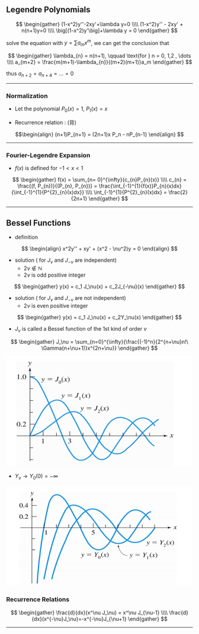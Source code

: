## Legendre Polynomials

$$
\begin{gather}
(1-x^2)y''-2xy'+\lambda y=0
\\\\
(1-x^2)y'' - 2xy' + n(n+1)y=0
\\\\
\big[(1-x^2)y'\big]+\lambda y = 0
\end{gather}
$$


solve the equation with $y = \sum a_m x^m$, we can get the conclusion that

$$
\begin{gather}
\lambda_{n} = n(n+1), \qquad \text{for } n = 0, 1,2 , \dots
\\\\
a_{m+2} = \frac{m(m+1)-\lambda_{n}}{(m+2)(m+1)}a_m
\end{gather}
$$

thus $a_{n+2} = a_{n+4} = \dots = 0$


---


### Normalization
- Let the polynomial $P_0(x)=1$, $P_1(x) = x$

- Recurrence relation : (背)

$$\begin{align}
(n+1)P_{n+1} = (2n+1)x P_n - nP_{n-1}
\end{align}
$$

---

### Fourier-Legendre Expansion

- $f(x)$ is  defined for $-1 < x< 1$

$$
\begin{gather}
f(x) = \sum_{n= 0}^{\infty}{c_{n}P_{n}(x)}
\\\\
c_{n} = \frac{(f, P_{n})}{(P_{n}, P_{n})} = \frac{\int_{-1}^{1}{f(x)}P_{n}(x)dx}{\int_{-1}^{1}{P^{2}_{n}(x)dx}}
\\\\
\int_{-1}^{1}{P^{2}_{n}(x)dx} = \frac{2}{2n+1}
\end{gather}
$$

---

## Bessel Functions
- definition

$$
\begin{align}
x^2y'' + xy' + (x^2 - \nu^2)y = 0
\end{align}
$$

- solution ( for $J_\nu$ and  $J_{-\nu}$ are independent)
	- $2\nu \notin ℕ$
	- $2\nu$ is odd positive integer

$$
\begin{gather}
y(x) = c_1 J_\nu(x) + c_2J_{-\nu}(x)
\end{gather}
$$

- solution ( for $J_\nu$ and  $J_{-\nu}$ are not independent)
	- $2\nu$ is even positive integer

$$
\begin{gather}
y(x) = c_1 J_\nu(x) + c_2Y_\nu(x)
\end{gather}
$$


- $J_\nu$ is called a Bessel function of the 1st kind of order $\nu$

$$
\begin{gather}
J_\nu = \sum_{n=0}^{\infty}{\frac{(-1)^n}{2^{n+\nu}n!\ \Gamma(n+\nu+1)}x^{2n+\nu}}
\end{gather}
$$

![](_attachments/25970248cc68bc8bb73f9dbad3c6f978.png)

- $Y_\nu \rightarrow Y_{0}(0) = -\infty$

![](_attachments/5186614fc439618a746aec1f095e8c50.png)



### Recurrence Relations

$$
\begin{gather}
\frac{d}{dx}(x^\nu J_\nu) = x^\nu J_{\nu-1}
\\\\
\frac{d}{dx}(x^{-\nu}J_\nu)=-x^{-\nu}J_{\nu+1}
\end{gather}
$$

---